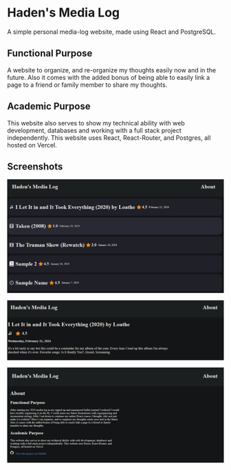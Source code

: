 # Haden's Media Log

A simple personal media-log website, made using React and PostgreSQL.

## Functional Purpose

A website to organize, and re-organize my thoughts easily now and in the future. Also it comes with the added bonus of being able to easily link a page to a friend or family member to share my thoughts.

## Academic Purpose

This website also serves to show my technical ability with web development, databases and working with a full stack project independently. This website uses React, React-Router, and Postgres, all hosted on Vercel.

## Screenshots

![App Screenshot 1](WebsiteScreen1.png)

![App Screenshot 2](WebsiteScreen2.png)

![App Screenshot 3](WebsiteScreen3.png)
